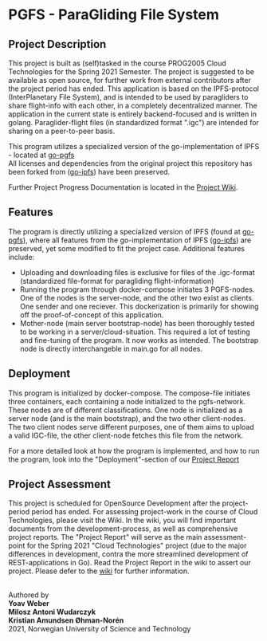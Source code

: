 # PGFS - ParaGliding File System
## Project Description
This project is built as (self)tasked in the course PROG2005 Cloud Technologies for the Spring 2021 Semester. The project is suggested to be available as open source, for further work from external contributors after the project period has ended.
This application is based on the IPFS-protocol (InterPlanetary File System), and is intended to be used by paragliders to share flight-info with each other, in a completely decentralized manner. The application in the current state is entirely backend-focused and is written in golang.
Paraglider-flight files (in standardized format ".igc") are intended for sharing on a peer-to-peer basis.

This program utilizes a specialized version of the go-implementation of IPFS - located at [go-pgfs](https://github.com/yoavweber/go-pgfs) <br>
All licenses and dependencies from the original project this repository has been forked from ([go-ipfs](https://github.com/ipfs/go-ipfs)) have been preserved.

Further Project Progress Documentation is located in the [Project Wiki](https://github.com/yoavweber/PGFS/wiki).

## Features
The program is directly utilizing a specialized version of IPFS (found at [go-pgfs](https://github.com/yoavweber/go-pgfs)), where all features from the go-implementation of IPFS ([go-ipfs](https://github.com/ipfs/go-ipfs)) are preserved, yet some modified to fit the project case. Additional features include:
* Uploading and downloading files is exclusive for files of the .igc-format (standardized file-format for paragliding flight-information)
* Running the program through docker-compose initiates 3 PGFS-nodes. One of the nodes is the server-node, and the other two exist as clients. One sender and one reciever. This dockerization is primarily for showing off the proof-of-concept of this application.
* Mother-node (main server bootstrap-node) has been thoroughly tested to be working in a server/cloud-situation. This required a lot of testing and fine-tuning of the program. It now works as intended. The bootstrap node is directly interchangeble in main.go for all nodes.

## Deployment
This program is initialized by docker-compose. The compose-file initiates three containers, each containing a node initialized to the pgfs-network. These nodes are of different classifications. One node is initialized as a server node (and is the main bootstrap), and the two other client-nodes. The two client nodes serve different purposes, one of them aims to upload a valid IGC-file, the other client-node fetches this file from the network.

For a more detailed look at how the program is implemented, and how to run the program, look into the "Deployment"-section of our [Project Report](https://github.com/yoavweber/PGFS/wiki/Project-Report)

## Project Assessment
This project is scheduled for OpenSource Development after the project-period period has ended. 
For assessing project-work in the course of Cloud Technologies, please visit the Wiki. In the wiki, you will find important documents from the development-process, as well as comprehensive project reports. The "Project Report" will serve as the main assessment-point for the Spring 2021 "Cloud Technologies" project (due to the major differences in development, contra the more streamlined development of REST-applications in Go). Read the Project Report in the wiki to assert our project. Please defer to the [wiki](https://github.com/yoavweber/PGFS/wiki) for further information.

<br>Authored by<br>
<b>Yoav Weber</b><br>
<b>Milosz Antoni Wudarczyk</b><br>
<b>Kristian Amundsen Øhman-Norén</b><br>
2021, Norwegian University of Science and Technology
